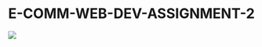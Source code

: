 # E-COMM-WEB-DEV-ASSIGNMENT-2

<img src="https://raw.githubusercontent.com/Descent098/ezcv/master/.github/logo.png](https://raw.githubusercontent.com/BinWang01/E-COMM-WEB-DEV-ASSIGNMENT-2/main/assignment%202-physical-Conceptual.drawio.png" />
